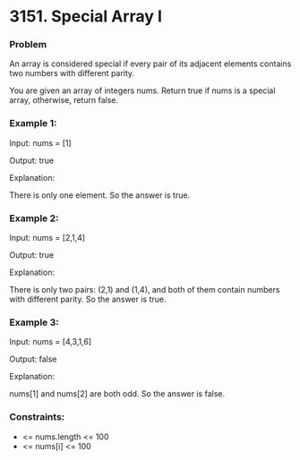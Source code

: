 # 3151. Special Array I

### Problem

An array is considered special if every pair of its adjacent elements contains two numbers with different parity.

You are given an array of integers nums. Return true if nums is a special array, otherwise, return false.

### Example 1:

Input: nums = [1]

Output: true

Explanation:

There is only one element. So the answer is true.

### Example 2:

Input: nums = [2,1,4]

Output: true

Explanation:

There is only two pairs: (2,1) and (1,4), and both of them contain numbers with different parity. So the answer is true.

### Example 3:

Input: nums = [4,3,1,6]

Output: false

Explanation:

nums[1] and nums[2] are both odd. So the answer is false.

 

### Constraints:

- <= nums.length <= 100
- <= nums[i] <= 100

